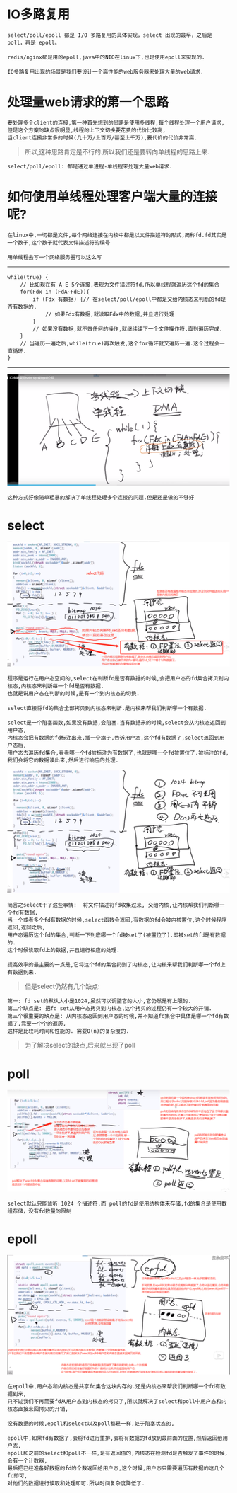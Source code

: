 # IO多路复用
  
    select/poll/epoll 都是 I/O 多路复用的具体实现，select 出现的最早，之后是 poll，再是 epoll。
    
    redis/nginx都是用的epoll,java中的NIO在linux下,也是使用epoll来实现的.

    IO多路复用出现的场景是我们要设计一个高性能的web服务器来处理大量的web请求.

# 处理量web请求的第一个思路

    要处理多个client的连接,第一种首先想到的思路是使用多线程,每个线程处理一个用户请求,
    但是这个方案的缺点很明显,线程的上下文切换要花费的代价比较高,
    当client连接非常多的时候(几十万/上百万/甚至上千万),要代价的代价非常高.

>所以,这种思路肯定是不行的.所以我们还是要转向单线程的思路上来.

    select/poll/epoll: 都是通过单进程-单线程来处理大量web请求.

# 如何使用单线程处理客户端大量的连接呢?

    在linux中,一切都是文件,每个网络连接在内核中都是以文件描述符的形式,简称fd.fd其实是一个数子,这个数子就代表文件描述符的编号

    用单线程去写一个网络服务器可以这么写

---
    while(true) {
        // 比如现在有 A-E 5个连接,表现为文件描述符fd,所以单线程就遍历这个fd的集合
        for(Fdx in (FdA~FdE)){
            if (Fdx 有数据) {// 在select/poll/epoll中都是交给内核态来判断的fd是否有数据的.
                // 如果Fdx有数据,就读取Fdx中的数据,并且进行处理
            }
            // 如果没有数据,就不做任何的操作,就继续读下一个文件操作符.直到遍历完成.
        }
        // 当遍历一遍之后,while(true)再次触发,这个for循环就又遍历一遍.这个过程会一直循环.
    }
---

![](../pics/IO多路复用select-poll-epoll的大概示意图.png)

    这种方式好像简单粗暴的解决了单线程处理多个连接的问题.但是还是做的不够好

# select

![](../pics/select代码说明.png)

    程序是运行在用户态空间的,select在判断fd是否有数据的时候,会把用户态的fd集合拷贝到内核态,内核态来判断每一个fd是否有数据.
    也就是说用户态在判断的时候,是有一个到内核态的切换.

    select直接将fd的集合全部拷贝到内核态来判断.是内核来帮我们判断哪一个有数据.
    
    select是一个阻塞函数,如果没有数据,会阻塞.当有数据来的时候,select会从内核态返回到用户态,
    内核态会把有数据的fd标注出来,插一个旗子,告诉用户态,这个fd有数据了,select返回到用户态后,
    用户态去遍历fd集合,看看哪一个fd被标注为有数据了,也就是哪一个fd被置位了.被标注的fd,我们会将它的数据读出来,然后进行响应的处理.

![](../pics/select代码说明02.png)

    简言之select干了这些事情:  将文件描述符fd收集过来, 交给内核,让内核帮我们判断哪一个fd有数据,
    当一个或者多个fd有数据的时候,select函数会返回,有数据的fd会被内核置位,这个时候程序返回,返回之后,
    用户态遍历这个fd的集合,判断一下到底哪一个fd被set了(被置位了).即被set的fd是有数据的.
    这个时候读取fd上的数据,并且进行相应的处理.
    
    提高效率的最主要的一点是,它将这个fd的集合扔到了内核态,让内核来帮我们判断哪一个fd上有数据到来.

>但是select仍然有几个缺点: 

    第一: fd set的默认大小是1024,虽然可以调整它的大小,它仍然是有上限的.
    第二个缺点是: 把fd set从用户态拷贝到内核态,这个拷贝的过程仍有一个较大的开销.
    第三个很重要的缺点是: 从内核态返回到用户态的时候,并不知道fd集合中具体是哪一个fd有数据了,需要一个个的遍历,
    这样是比较耗时间和性能的. 需要O(n)的复杂度的.

>为了解决select的缺点,后来就出现了poll

# poll

![](../pics/poll说明.png)

    select默认只能监听 1024 个描述符,而 poll的fd是使用结构体来存储,fd的集合是使用数组存储，没有fd数量的限制

# epoll

![](../pics/epoll理解说明.png)

    在epoll中,用户态和内核态是共享fd集合这块内存的.还是内核态来帮我们判断哪一个fd有数据到来,
    只不过我们不再需要fd从用户态到内核态的拷贝了,所以就解决了select和poll中用户态和内核态直接来回拷贝的开销,

    没有数据的时候,epoll和select以及poll都是一样,处于阻塞状态的,
    
    epoll中,如果fd有数据了,会将fd进行重排,会将有数据的fd放到最前面的位置,然后返回给用户态,
    epoll和之前的select和poll不一样,是有返回值的,内核态在检测fd是否触发了事件的时候,会有一个计数器,
    最后把已经准备好数据的fd的个数返回给用户态,这个时候,用户态只需要遍历有数据的这几个fd即可,
    对他们的数据进行读取和处理即可.所以时间复杂度降低了.
